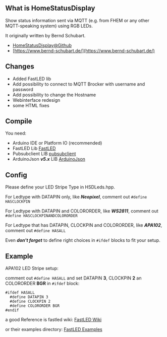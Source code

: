 **What is HomeStatusDisplay**
---
Show status information sent via MQTT (e.g. from FHEM or any other MQTT-speaking system) using RGB LEDs.

It originally written by Bernd Schubart.
- [HomeStatusDisplay@Github](https://github.com/MTJoker/HomeStatusDisplay)
- [https://www.bernd-schubart.de/](https://www.bernd-schubart.de/)

**Changes**
---
- Added FastLED lib
- Add possibility to connect to MQTT Brocker with username and password
- Add possibility to change the Hostname
- Webinterface redesign
- some HTML fixes

**Compile**
---
You need:
- Arduino IDE or Platform IO (recommended)
- FastLED Lib [FastLED](https://github.com/FastLED/FastLED)
- Pubsubclient LIB [pubsubclient](https://github.com/knolleary/pubsubclient)
- ArduinoJson ***v5.x*** LIB [ArduinoJson](https://github.com/bblanchon/ArduinoJson)

**Config**
---
Please define your LED Stripe Type in HSDLeds.hpp.

For Ledtype with DATAPIN only, like ***Neopixel***, comment out
`#define HASCLOCKPIN`

For Ledtype with DATAPIN and COLORORDER, like ***WS2811***, comment out
`#define HASCLOCKPINANDCOLORORDER`

For Ledtype that has DATAPIN, CLOCKPIN and COLORORDER, like ***APA102***, comment out `#define HASALL`

Even ***don't forget*** to define right choices in `#ifdef` blocks to fit
your setup.

**Example**
---
APA102 LED Stripe setup:

comment out `#define HASALL` and
set DATAPIN **3**, CLOCKPIN **2** an COLORORDER **BGR** in `#ifdef` block:


```
#ifdef HASALL
  #define DATAPIN 3
  #define CLOCKPIN 2
  #define COLORORDER BGR
#endif
```

a good Reference is fastled wiki:
[FastLED Wiki](https://github.com/FastLED/FastLED/wiki/Chipset-reference#upcoming)

or their examples directory:
[FastLED Examples](https://github.com/FastLED/FastLED/tree/master/examples)
